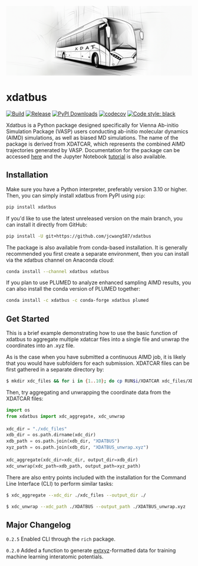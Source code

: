 <p class="center-content"> 
  <img src="https://raw.githubusercontent.com/jcwang587/xdatbus/main/docs/logo.png" alt=""/>
</p>

# xdatbus

[![Build](https://github.com/jcwang587/xdatbus/actions/workflows/build.yml/badge.svg)](https://github.com/jcwang587/xdatbus/actions/workflows/build.yml)
[![Release](https://img.shields.io/github/v/release/jcwang587/xdatbus)](https://github.com/jcwang587/xdatbus/releases)
[![PyPI Downloads](https://img.shields.io/pypi/dm/xdatbus?logo=pypi&logoColor=white&color=blue&label=PyPI)](https://pypi.org/project/xdatbus)
[![codecov](https://codecov.io/gh/jcwang587/xdatbus/branch/main/graph/badge.svg?token=V27VIJZDAE)](https://codecov.io/gh/jcwang587/xdatbus)
[![Code style: black](https://img.shields.io/badge/code%20style-black-000000.svg)](https://github.com/psf/black)

Xdatbus is a Python package designed specifically for Vienna Ab-initio Simulation Package (VASP) users conducting
ab-initio molecular dynamics (AIMD) simulations, as well as biased MD simulations. The name of the package is derived
from XDATCAR, which represents the combined AIMD trajectories generated by VASP. Documentation for the package can be
accessed [here](https://xdatbus.readthedocs.io/en/latest/) and the Jupyter Notebook [tutorial](https://github.com/jcwang587/xdatbus/tree/main/examples) is also available.

## Installation

Make sure you have a Python interpreter, preferably version 3.10 or higher. Then, you can simply install xdatbus from
PyPI using `pip`:

```bash
pip install xdatbus
```

If you'd like to use the latest unreleased version on the main branch, you can install it directly from GitHub:

```bash
pip install -U git+https://github.com/jcwang587/xdatbus
```

The package is also available from conda-based installation. It is generally recommended you first create a separate
environment, then you can install via the xdatbus channel on Anaconda cloud:

```bash
conda install --channel xdatbus xdatbus
```

If you plan to use PLUMED to analyze enhanced sampling AIMD results, you can also install the conda version of PLUMED
together:

```bash
conda install -c xdatbus -c conda-forge xdatbus plumed
```

## Get Started

This is a brief example demonstrating how to use the basic function of xdatbus to aggregate multiple xdatcar files into
a single file and unwrap the coordinates into an .xyz file.

As is the case when you have submitted a continuous AIMD job, it is likely that you would have subfolders for each 
submission. XDATCAR files can be first gathered in a separate directory by:

```bash
$ mkdir xdc_files && for i in {1..10}; do cp RUN$i/XDATCAR xdc_files/XDATCAR_$(printf %02d $i); done
```

Then, try aggregating and unwrapping the coordinate data from the XDATCAR files:

```python
import os
from xdatbus import xdc_aggregate, xdc_unwrap

xdc_dir = "./xdc_files"
xdb_dir = os.path.dirname(xdc_dir)
xdb_path = os.path.join(xdb_dir, "XDATBUS")
xyz_path = os.path.join(xdb_dir, "XDATBUS_unwrap.xyz")

xdc_aggregate(xdc_dir=xdc_dir, output_dir=xdb_dir)
xdc_unwrap(xdc_path=xdb_path, output_path=xyz_path)
```

There are also entry points included with the installation for the Command Line Interface (CLI) to perform similar
tasks:

```bash
$ xdc_aggregate --xdc_dir ./xdc_files --output_dir ./
```

```bash
$ xdc_unwrap --xdc_path ./XDATBUS --output_path ./XDATBUS_unwrap.xyz
```

## Major Changelog
`0.2.5` Enabled CLI through the `rich` package.

`0.2.0` Added a function to generate [extxyz](https://github.com/libAtoms/extxyz)-formatted data for training machine 
learning interatomic potentials.
